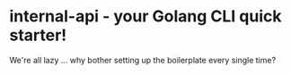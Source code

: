 # internal-api - your Golang CLI quick starter!

We're all lazy ... why bother setting up the boilerplate every single time?
